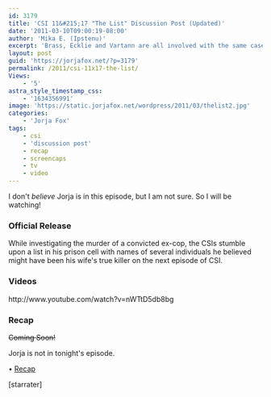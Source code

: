 ```yaml
---
id: 3179
title: 'CSI 11&#215;17 "The List" Discussion Post (Updated)'
date: '2011-03-10T09:00:19-08:00'
author: 'Mika E. (Ipstenu)'
excerpt: 'Brass, Ecklie and Vartann are all involved with the same case. And not in a good way.  Tonight, a new CSI! But no Jorja.'
layout: post
guid: 'https://jorjafox.net/?p=3179'
permalink: /2011/csi-11x17-the-list/
Views:
    - '5'
astra_style_timestamp_css:
    - '1634356991'
image: 'https://static.jorjafox.net/wordpress/2011/03/thelist2.jpg'
categories:
    - 'Jorja Fox'
tags:
    - csi
    - 'discussion post'
    - recap
    - screencaps
    - tv
    - video
---
```


I don't <em>believe</em> Jorja is in this episode, but I am not sure. So I will be watching!

<h3>Official Release</h3>
While investigating the murder of a convicted ex-cop, the CSIs stumble upon a list in his prison cell with names of several individuals he believed might have been his wife's true killer on the next episode of CSI.

<h3>Videos</h3>
http://www.youtube.com/watch?v=nWTtD5db8bg

<h3>Recap</h3>
<del>Coming Soon!</del>

Jorja is not in tonight's episode.

&bull; <a href="https://jorjafox.net/wiki/The_List">Recap</a>

[starrater]
